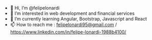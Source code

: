 - 👋 Hi, I’m @felipelonardi
- 👀 I’m interested in web development and financial services
- 🌱 I’m currently learning Angular, Bootstrap, Javascript and React
- 📫 How to reach me : felipelonardi95@gmail.com / https://www.linkedin.com/in/felipe-lonardi-1988b4100/

<!---
felipelonardi/felipelonardi is a ✨ special ✨ repository because its `README.md` (this file) appears on your GitHub profile.
You can click the Preview link to take a look at your changes.
--->
